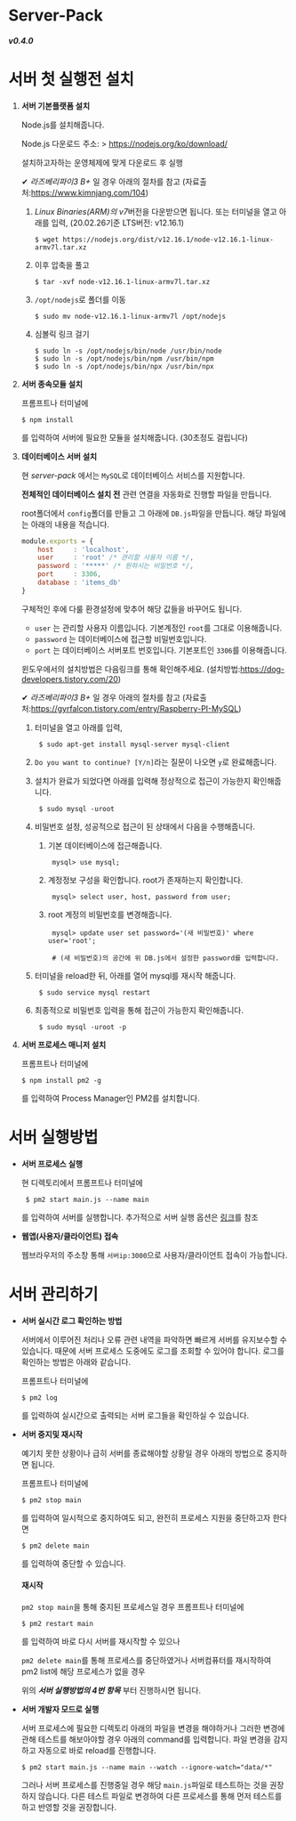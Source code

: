 # Server-Pack
##### v0.4.0


# 서버 첫 실행전 설치

1. **서버 기본플랫폼 설치**

    Node.js를 설치해줍니다.
    
    Node.js 다운로드 주소: > https://nodejs.org/ko/download/
    
    설치하고자하는 운영체제에 맞게 다운로드 후 실행

    ✔ *라즈베리파이3 B+* 일 경우 아래의 절차를 참고 (자료출처:https://www.kimnjang.com/104)
    
    1. *Linux Binaries(ARM)의 v7*버전을 다운받으면 됩니다. 또는 터미널을 열고 아래를 입력, (20.02.26기준 LTS버전: v12.16.1)

           $ wget https://nodejs.org/dist/v12.16.1/node-v12.16.1-linux-armv7l.tar.xz

    2. 이후 압축을 풀고

           $ tar -xvf node-v12.16.1-linux-armv7l.tar.xz

    3. `/opt/nodejs`로 폴더를 이동

           $ sudo mv node-v12.16.1-linux-armv7l /opt/nodejs

    4. 심볼릭 링크 걸기

           $ sudo ln -s /opt/nodejs/bin/node /usr/bin/node
           $ sudo ln -s /opt/nodejs/bin/npm /usr/bin/npm
           $ sudo ln -s /opt/nodejs/bin/npx /usr/bin/npx

2. **서버 종속모듈 설치**

    프롬프트나 터미널에

       $ npm install

    를 입력하여 서버에 필요한 모듈을 설치해줍니다. (30초정도 걸립니다)

3. **데이터베이스 서버 설치**

    현 _server-pack_ 에서는 `MySQL`로 데이터베이스 서비스를 지원합니다.

    **전체적인 데이터베이스 설치 전**
    관련 연결을 자동화로 진행할 파일을 만듭니다.

    root폴더에서 `config`폴더를 만들고 그 아래에 `DB.js`파일을 만듭니다.
    해당 파일에는 아래의 내용을 적습니다.

    ```js
    module.exports = {
        host     : 'localhost',
        user     : 'root' /* 관리할 사용자 이름 */,
        password : '*****' /* 원하시는 비밀번호 */,
        port     : 3306,
        database : 'items_db'
    }
    ```

    구체적인 후에 다룰 환경설정에 맞추어 해당 값들을 바꾸어도 됩니다.

    - `user` 는 관리할 사용자 이름입니다. 기본계정인 `root`를 그대로 이용해줍니다.
    - `password` 는 데이터베이스에 접근할 비밀번호입니다.
    - `port` 는 데이터베이스 서버포트 번호입니다. 기본포트인 `3306`를 이용해줍니다.


    윈도우에서의 설치방법은 다음링크를 통해 확인해주세요.
    (설치방법:https://dog-developers.tistory.com/20)

    ✔ *라즈베리파이3 B+* 일 경우 아래의 절차를 참고 (자료출처:https://gyrfalcon.tistory.com/entry/Raspberry-PI-MySQL)
    
    1. 터미널을 열고 아래를 입력,

            $ sudo apt-get install mysql-server mysql-client

    2. `Do you want to continue? [Y/n]`라는 질문이 나오면 `y`로 완료해줍니다.

    3. 설치가 완료가 되었다면 아래를 입력해 정상적으로 접근이 가능한지 확인해줍니다.

            $ sudo mysql -uroot

    4. 비밀번호 설정, 성공적으로 접근이 된 상태에서 다음을 수행해줍니다.

        1. 기본 데이터베이스에 접근해줍니다.

                mysql> use mysql;

        2. 계정정보 구성을 확인합니다. root가 존재하는지 확인합니다.

                mysql> select user, host, password from user;

        3. root 계정의 비밀번호를 변경해줍니다.

                mysql> update user set password='(새 비밀번호)' where user='root';
                
                # (새 비밀번호)의 공간에 위 DB.js에서 설정한 password를 입력합니다.
    
    5. 터미널을 reload한 뒤, 아래를 열어 mysql를 재시작 해줍니다.

            $ sudo service mysql restart
    
    6. 최종적으로 비밀번호 입력을 통해 접근이 가능한지 확인해줍니다.

            $ sudo mysql -uroot -p


4. **서버 프로세스 매니저 설치**

    프롬프트나 터미널에

       $ npm install pm2 -g

    를 입력하여 Process Manager인 PM2를 설치합니다.


# 서버 실행방법

- **서버 프로세스 실행**

    현 디렉토리에서 프롬프트나 터미널에

       $ pm2 start main.js --name main

    를 입력하여 서버를 실행합니다.
    추가적으로 서버 실행 옵션은 [링크](./doc/pm2-command-manual.md)를 참조

- **웹앱(사용자/클라이언트) 접속**

    웹브라우저의 주소창 통해 `서버ip:3000`으로 사용자/클라이언트 접속이 가능합니다.


# 서버 관리하기

- **서버 실시간 로그 확인하는 방법**

    서버에서 이루어진 처리나 오류 관련 내역을 파악하면 빠르게 서버를 유지보수할 수 있습니다. 때문에 서버 프로세스 도중에도 로그를 조회할 수 있어야 합니다.
    로그를 확인하는 방법은 아래와 같습니다.

    프롬프트나 터미널에

      $ pm2 log

    를 입력하여 실시간으로 출력되는 서버 로그들을 확인하실 수 있습니다.


- **서버 중지및 재시작**

    예기치 못한 상황이나 급히 서버를 종료해야할 상황일 경우 아래의 방법으로 중지하면 됩니다.

    프롬프트나 터미널에

      $ pm2 stop main

    를 입력하여 일시적으로 중지하여도 되고, 완전히 프로세스 지원을 중단하고자 한다면

      $ pm2 delete main

    를 입력하여 중단할 수 있습니다.

    #### 재시작

    `pm2 stop main`을 통해 중지된 프로세스일 경우 프롬프트나 터미널에

      $ pm2 restart main

    를 입력하여 바로 다시 서버를 재시작할 수 있으나

    `pm2 delete main`를 통해 프로세스를 중단하였거나
    서버컴퓨터를 재시작하여 pm2 list에 해당 프로세스가 없을 경우

    위의 _**서버 실행방법의 4번 항목**_ 부터 진행하시면 됩니다.


- **서버 개발자 모드로 실행**

    서버 프로세스에 필요한 디렉토리 아래의 파일을 변경을 해야하거나 그러한 변경에 관해 테스트를 해보아야할 경우 아래의 command를 입력합니다. 파일 변경을 감지하고 자동으로 바로 reload를 진행합니다.

      $ pm2 start main.js --name main --watch --ignore-watch="data/*"
    
    그러나 서버 프로세스를 진행중일 경우 해당 `main.js`파일로 테스트하는 것을 권장하지 않습니다. 다른 테스트 파일로 변경하여 다른 프로세스를 통해 먼저 테스트를 하고 반영할 것을 권장합니다.